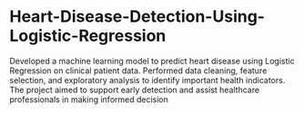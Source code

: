 # Heart-Disease-Detection-Using-Logistic-Regression
Developed a machine learning model to predict heart disease using Logistic Regression on clinical patient data. Performed data cleaning, feature selection, and exploratory analysis to identify important health indicators. The project aimed to support early detection and assist healthcare professionals in making informed decision
